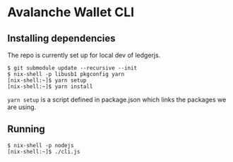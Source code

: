 # Avalanche Wallet CLI

## Installing dependencies

The repo is currently set up for local dev of ledgerjs.

```
$ git submodule update --recursive --init
$ nix-shell -p libusb1 pkgconfig yarn
[nix-shell:~]$ yarn setup
[nix-shell:~]$ yarn install
```

`yarn setup` is a script defined in package.json which links the packages we are using.

## Running

```
$ nix-shell -p nodejs
[nix-shell:~]$ ./cli.js
```
